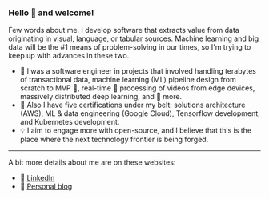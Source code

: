 ### Hello 👋 and welcome!

Few words about me. I develop software that extracts value from data originating in visual, language, or tabular sources. Machine learning and big data will be the #1 means of problem-solving in our times, so I'm trying to keep up with advances in these two.

- :wrench: I was a software engineer in projects that involved handling terabytes of transactional data, machine learning (ML) pipeline design from scratch to MVP :seedling:, real-time :runner: processing of videos from edge devices, massively distributed deep learning, and :cookie: more.
- :bookmark: Also I have five certifications under my belt: solutions architecture (AWS), ML & data engineering (Google Cloud), Tensorflow development, and Kubernetes development.
- :bulb: I aim to engage more with open-source, and I believe that this is the place where the next technology frontier is being forged.

---

A bit more details about me are on these websites:
- :link: [LinkedIn](https://www.linkedin.com/in/kirill-zaitsev-/)
- :link: [Personal blog](https://kirilllzaitsev.github.io/)

